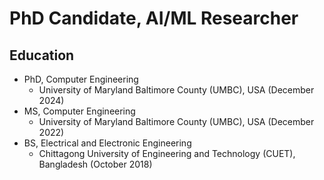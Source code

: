 # PhD Candidate, AI/ML Researcher
## Education
- PhD, Computer Engineering 
    - University of Maryland Baltimore County (UMBC), USA (December 2024)
- MS, Computer Engineering
    - University of Maryland Baltimore County (UMBC), USA (December 2022)
- BS, Electrical and Electronic Engineering
    - Chittagong University of Engineering and Technology (CUET), Bangladesh (October 2018)
